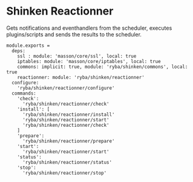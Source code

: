 
# Shinken Reactionner

Gets notifications and eventhandlers from the scheduler, executes plugins/scripts
and sends the results to the scheduler.

    module.exports =
      deps:
        ssl : module: 'masson/core/ssl', local: true
        iptables: module: 'masson/core/iptables', local: true
        commons: implicit: true, module: 'ryba/shinken/commons', local: true
        reactionner: module: 'ryba/shinken/reactionner'
      configure:
        'ryba/shinken/reactionner/configure'
      commands:
        'check':
          'ryba/shinken/reactionner/check'
        'install': [
          'ryba/shinken/reactionner/install'
          'ryba/shinken/reactionner/start'
          'ryba/shinken/reactionner/check'
        ]
        'prepare':
          'ryba/shinken/reactionner/prepare'
        'start':
          'ryba/shinken/reactionner/start'
        'status':
          'ryba/shinken/reactionner/status'
        'stop':
          'ryba/shinken/reactionner/stop'
